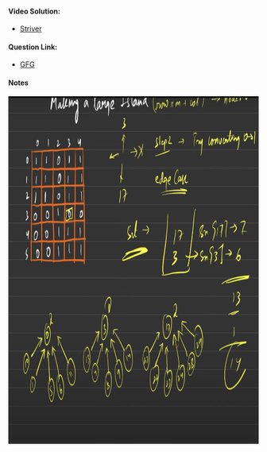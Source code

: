 #### Video Solution:
- [Striver](https://www.youtube.com/watch?v=lgiz0Oup6gM&list=PLgUwDviBIf0oE3gA41TKO2H5bHpPd7fzn&index=53&ab_channel=takeUforward)

#### Question Link:
- [GFG](https://practice.geeksforgeeks.org/problems/maximum-connected-group/1)

#### Notes
<img src="Maximum Connected group.png" alt="" width="700" height="700" >